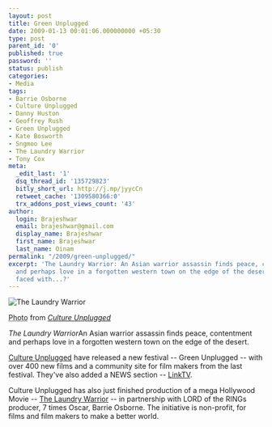 ```yaml
---
layout: post
title: Green Unplugged
date: 2009-01-13 00:01:06.000000000 +05:30
type: post
parent_id: '0'
published: true
password: ''
status: publish
categories:
- Media
tags:
- Barrie Osborne
- Culture Unplugged
- Danny Huston
- Geoffrey Rush
- Green Unplugged
- Kate Bosworth
- Sngmoo Lee
- The Laundry Warrior
- Tony Cox
meta:
  _edit_last: '1'
  dsq_thread_id: '135729823'
  bitly_short_url: http://j.mp/jyycCn
  retweet_cache: '1309580366:0'
  trx_addons_post_views_count: '43'
author:
  login: Brajeshwar
  email: brajeshwar@gmail.com
  display_name: Brajeshwar
  first_name: Brajeshwar
  last_name: Oinam
permalink: "/2009/green-unplugged/"
excerpt: 'The Laundry Warrior: An Asian warrior assassin finds peace, contentment
  and perhaps love in a forgotten western town on the edge of the desert but is then
  faced with...?'
---
```

<div class="figure"><img src="/static/2009/01/laundry-warrior.jpg" alt="The Laundry Warrior" />
<p class="credit"><abbr class="type" title="Photograph">Photo</abbr> from <cite><a href="http://www.cultureunplugged.com/">Culture Unplugged</a></cite></p>
<p class="caption"><em class="title">The Laundry Warrior</em>An Asian warrior assassin finds peace, contentment and perhaps love in a forgotten western town on the edge of the desert.</p>
</div>
<p><!--more--></p>
<p><a href="http://www.cultureunplugged.com/">Culture Unplugged</a> have released a new festival -- Green Unplugged -- with over 400 new films and a community site for film makers from the last festival. They've also added a NEWS section -- <a href="http://www.cultureunplugged.com/linktv/">LinkTV</a>.</p>
<p>Culture Unplugged has also just finished production of a mega Hollywood Movie -- <a href="http://www.imdb.com/title/tt1032751/">The Laundry Warrior</a> -- in partnership with LORD of the RINGs producer, 7 times Oscar, Barrie Osborne. The initiative is non-profit, for films and film makers to make a better world.</p>
